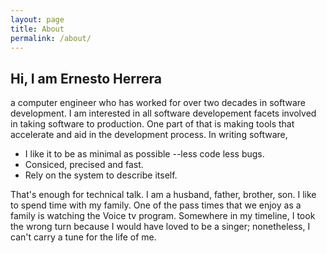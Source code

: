 ```yaml
---
layout: page
title: About
permalink: /about/
---
```


## Hi, I am Ernesto Herrera

 a computer engineer who has worked for over two decades in software development. I am interested in all software developement facets involved in taking software to production. One part of that is making tools that accelerate and aid in the development process. 
 In writing software, 

 - I like it to be as minimal as possible --less code less bugs.
 - Consiced, precised and fast.
 - Rely on the system to describe itself.

 That's enough for technical talk. I am a husband, father, brother, son. I like to spend time with my family. One of the pass times that we enjoy as a family is watching the Voice tv program. Somewhere in my timeline, I took the wrong turn because I would have loved to be a singer; nonetheless, I can't carry a tune for the life of me.

